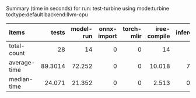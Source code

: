 Summary (time in seconds) for run: test-turbine using mode:turbine todtype:default backend:llvm-cpu

| items        |   tests |   model-run |   onnx-import |   torch-mlir |   iree-compile |   inference |
|:-------------|--------:|------------:|--------------:|-------------:|---------------:|------------:|
| total-count  | 28      |      14     |             0 |            0 |         14     |       3     |
| average-time | 89.3014 |      72.252 |             0 |            0 |         10.018 |       7.031 |
| median-time  | 24.071  |      21.352 |             0 |            0 |          2.513 |       0.206 |
